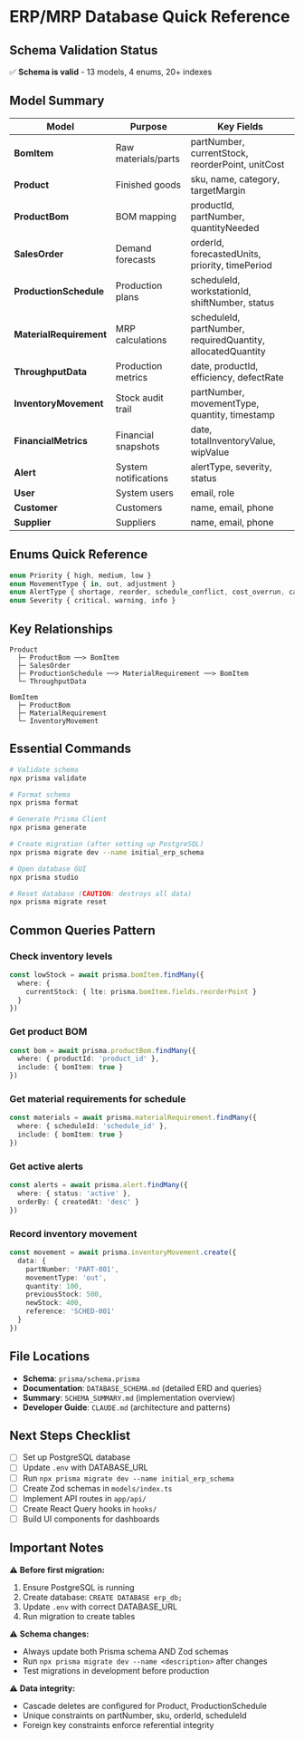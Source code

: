 # ERP/MRP Database Quick Reference

## Schema Validation Status

✅ **Schema is valid** - 13 models, 4 enums, 20+ indexes

## Model Summary

| Model | Purpose | Key Fields |
|-------|---------|------------|
| **BomItem** | Raw materials/parts | partNumber, currentStock, reorderPoint, unitCost |
| **Product** | Finished goods | sku, name, category, targetMargin |
| **ProductBom** | BOM mapping | productId, partNumber, quantityNeeded |
| **SalesOrder** | Demand forecasts | orderId, forecastedUnits, priority, timePeriod |
| **ProductionSchedule** | Production plans | scheduleId, workstationId, shiftNumber, status |
| **MaterialRequirement** | MRP calculations | scheduleId, partNumber, requiredQuantity, allocatedQuantity |
| **ThroughputData** | Production metrics | date, productId, efficiency, defectRate |
| **InventoryMovement** | Stock audit trail | partNumber, movementType, quantity, timestamp |
| **FinancialMetrics** | Financial snapshots | date, totalInventoryValue, wipValue |
| **Alert** | System notifications | alertType, severity, status |
| **User** | System users | email, role |
| **Customer** | Customers | name, email, phone |
| **Supplier** | Suppliers | name, email, phone |

## Enums Quick Reference

```typescript
enum Priority { high, medium, low }
enum MovementType { in, out, adjustment }
enum AlertType { shortage, reorder, schedule_conflict, cost_overrun, capacity_warning, quality_issue }
enum Severity { critical, warning, info }
```

## Key Relationships

```
Product
  ├─ ProductBom ──> BomItem
  ├─ SalesOrder
  ├─ ProductionSchedule ──> MaterialRequirement ──> BomItem
  └─ ThroughputData

BomItem
  ├─ ProductBom
  ├─ MaterialRequirement
  └─ InventoryMovement
```

## Essential Commands

```bash
# Validate schema
npx prisma validate

# Format schema
npx prisma format

# Generate Prisma Client
npx prisma generate

# Create migration (after setting up PostgreSQL)
npx prisma migrate dev --name initial_erp_schema

# Open database GUI
npx prisma studio

# Reset database (CAUTION: destroys all data)
npx prisma migrate reset
```

## Common Queries Pattern

### Check inventory levels
```typescript
const lowStock = await prisma.bomItem.findMany({
  where: {
    currentStock: { lte: prisma.bomItem.fields.reorderPoint }
  }
})
```

### Get product BOM
```typescript
const bom = await prisma.productBom.findMany({
  where: { productId: 'product_id' },
  include: { bomItem: true }
})
```

### Get material requirements for schedule
```typescript
const materials = await prisma.materialRequirement.findMany({
  where: { scheduleId: 'schedule_id' },
  include: { bomItem: true }
})
```

### Get active alerts
```typescript
const alerts = await prisma.alert.findMany({
  where: { status: 'active' },
  orderBy: { createdAt: 'desc' }
})
```

### Record inventory movement
```typescript
const movement = await prisma.inventoryMovement.create({
  data: {
    partNumber: 'PART-001',
    movementType: 'out',
    quantity: 100,
    previousStock: 500,
    newStock: 400,
    reference: 'SCHED-001'
  }
})
```

## File Locations

- **Schema**: `prisma/schema.prisma`
- **Documentation**: `DATABASE_SCHEMA.md` (detailed ERD and queries)
- **Summary**: `SCHEMA_SUMMARY.md` (implementation overview)
- **Developer Guide**: `CLAUDE.md` (architecture and patterns)

## Next Steps Checklist

- [ ] Set up PostgreSQL database
- [ ] Update `.env` with DATABASE_URL
- [ ] Run `npx prisma migrate dev --name initial_erp_schema`
- [ ] Create Zod schemas in `models/index.ts`
- [ ] Implement API routes in `app/api/`
- [ ] Create React Query hooks in `hooks/`
- [ ] Build UI components for dashboards

## Important Notes

⚠️ **Before first migration:**
1. Ensure PostgreSQL is running
2. Create database: `CREATE DATABASE erp_db;`
3. Update `.env` with correct DATABASE_URL
4. Run migration to create tables

⚠️ **Schema changes:**
- Always update both Prisma schema AND Zod schemas
- Run `npx prisma migrate dev --name <description>` after changes
- Test migrations in development before production

⚠️ **Data integrity:**
- Cascade deletes are configured for Product, ProductionSchedule
- Unique constraints on partNumber, sku, orderId, scheduleId
- Foreign key constraints enforce referential integrity
